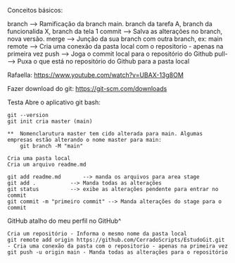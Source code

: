 Conceitos básicos:

branch	--> Ramificação da branch main. branch da tarefa A, branch da funcionalida X, branch da tela 1
commit	--> Salva as alterações no branch, nova versão.
merge	--> Junção da sua branch com outra branch, ex: main
remote	--> Cria uma conexão da pasta local com o repositorio - apenas na primeira vez
push	--> Joga o commit local para o repositório do Github
pull-	--> Puxa o que está no repositório do Github para a pasta local

Rafaella: https://www.youtube.com/watch?v=UBAX-13g8OM

Fazer download do git: https://git-scm.com/downloads

Testa
	Abre o aplicativo git bash:

 	git --version
	git init cria master (main)

	** 	Nomenclarutura master tem cido alterada para main. Algumas empresas estão alterando o nome master para main:
		git branch -M "main"

	Cria uma pasta local
 	Cria um arquivo readme.md
 
	git add readme.md		--> manda os arquivos para area stage
	git add . 			--> Manda todas as alterações
	git status 			--> exibe as alterações pendente para entrar no commit
	git commit -m "primeiro commit" --> Manda alterações do stage para o commit

GitHub
	atalho do meu perfil no GitHub^

	Cria um repositório - Informa o mesmo nome da pasta local 
	git remote add origin https://github.com/CerradoScripts/EstudoGit.git - Cria uma conexão da pasta com o repositorio - apenas na primeira vez
	git push -u origin main - Manda todas as alterações para o repositório
	

